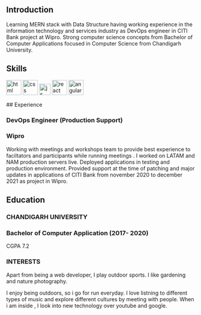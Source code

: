 ## Introduction

Learning MERN stack with Data Structure having working experience in the information technology and services industry as DevOps engineer in CITI Bank project at Wipro. Strong computer science concepts from Bachelor of Computer Applications focused in Computer Science from Chandigarh University.

## Skills

<p align='left'>
  <img src="https://upload.wikimedia.org/wikipedia/commons/thumb/6/61/HTML5_logo_and_wordmark.svg/2048px-HTML5_logo_and_wordmark.svg.png" alt="html" width="40" height="40">
  <img src='https://upload.wikimedia.org/wikipedia/commons/thumb/d/d5/CSS3_logo_and_wordmark.svg/1200px-CSS3_logo_and_wordmark.svg.png' alt="css" width="40" height="40">
  <img src='https://upload.wikimedia.org/wikipedia/commons/6/6a/JavaScript-logo.png' height='30' width='auto' alt="js">
  
<!--  Commenting out React and Angular for now...  -->
   <img src="https://upload.wikimedia.org/wikipedia/commons/thumb/a/a7/React-icon.svg/1280px-React-icon.svg.png" alt="react" width="auto" height="40"/>
   <img src="https://angular.io/assets/images/logos/angular/angular.svg" alt="angular" width="40" height="40"/>
  
</p>
## Experience

### **DevOps Engineer (Production Support)**
### Wipro

Working with meetings and workshops team to provide best experience to faciltators and participants while running meetings . I worked on LATAM and NAM production servers live. Deployed applications in testing and production environment. Provided support at the time of patching and major updates in applications of CITI Bank from november 2020 to december 2021 as project in Wipro.


## Education

### **CHANDIGARH UNIVERSITY**
###  Bachelor of Computer Application (2017- 2020)
CGPA 7.2


### INTERESTS
Apart from being a web developer, I play outdoor sports. I like gardening and nature photography.

I enjoy being outdoors, so i go for run everyday. I love listning to different types of music and explore different cultures by meeting with people. When i am inside , I look into new technology over youtube and google.
